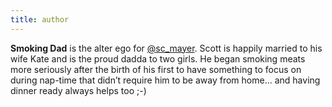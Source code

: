 ```yaml
---
title: author
---
```


**Smoking Dad** is the alter ego for <a href="https://twitter.com/sc_mayer" target="_blank">@sc_mayer</a>. Scott is happily married to his wife Kate and is the proud dadda to two girls. He began smoking meats more seriously after the birth of his first to have something to focus on during nap-time that didn’t require him to be away from home… and having dinner ready always helps too ;-)
